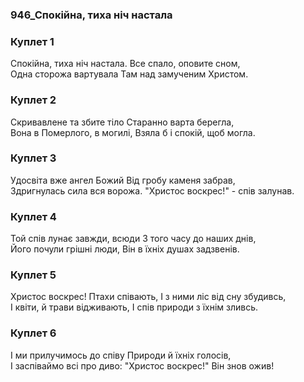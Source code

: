 ### 946_Спокійна, тиха ніч настала
### Куплет 1
Спокійна, тиха ніч настала. Все спало, оповите сном, <br/>Одна сторожа вартувала Там над замученим Христом.
### Куплет 2
Скривавлене та збите тіло Старанно варта берегла, <br/>Вона в Померлого, в могилі, Взяла б і спокій, щоб могла.
### Куплет 3
Удосвіта вже ангел Божий Від гробу каменя забрав, <br/>Здригнулась сила вся ворожа. "Христос воскрес!" - спів залунав.
### Куплет 4
Той спів лунає завжди, всюди З того часу до наших днів, <br/>Його почули грішні люди, Він в їхніх душах задзвенів.
### Куплет 5
Христос воскрес! Птахи співають, І з ними ліс від сну збудивсь, <br/>І квіти, й трави відживають, І спів природи з їхнім зливсь.
### Куплет 6
І ми прилучимось до співу Природи й їхніх голосів, <br/>І заспіваймо всі про диво: "Христос воскрес!" Він знов ожив!
